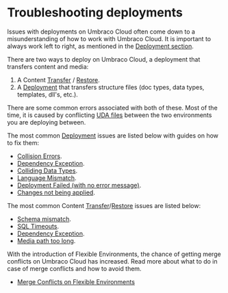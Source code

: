 # Troubleshooting deployments

Issues with deployments on Umbraco Cloud often come down to a misunderstanding of how to work with Umbraco Cloud. It is important to always work left to right, as mentioned in the [Deployment section](../../../../build-and-customize-your-solution/handle-deployments-and-environments/deployment/).

There are two ways to deploy on Umbraco Cloud, a deployment that transfers content and media:

1. A Content [Transfer](../../../../build-and-customize-your-solution/handle-deployments-and-environments/deployment/content-transfer.md) / [Restore](../../../../build-and-customize-your-solution/handle-deployments-and-environments/deployment/restoring-content/).
2. A [Deployment](../../../../build-and-customize-your-solution/handle-deployments-and-environments/deployment/cloud-to-cloud.md) that transfers structure files (doc types, data types, templates, dll's, etc.).

There are some common errors associated with both of these. Most of the time, it is caused by conflicting [UDA files](../../power-tools/generating-uda-files.md#what-are-uda-files) between the two environments you are deploying between.

The most common [Deployment](../../../../build-and-customize-your-solution/handle-deployments-and-environments/deployment/cloud-to-cloud.md) issues are listed below with guides on how to fix them:

* [Collision Errors](structure-error.md).
* [Dependency Exception](dependency-exceptions.md).
* [Colliding Data Types](colliding-datatypes.md).
* [Language Mismatch](language-mismatch.md).
* [Deployment Failed (with no error message)](deployment-failed.md).
* [Changes not being applied](changes-not-being-applied.md).

The most common Content [Transfer](../../../../build-and-customize-your-solution/handle-deployments-and-environments/deployment/content-transfer.md)/[Restore](../../../../build-and-customize-your-solution/handle-deployments-and-environments/deployment/restoring-content/) issues are listed below:

* [Schema mismatch](schema-mismatches.md).
* [SQL Timeouts](https://docs.umbraco.com/umbraco-deploy/deploy-settings#timeout-settings).
* [Dependency Exception](dependency-exceptions.md).
* [Media path too long](path-too-long-exception.md).

With the introduction of Flexible Environments, the chance of getting merge conflicts on Umbraco Cloud has increased. Read more about what to do in case of merge conflicts and how to avoid them.

* [Merge Conflicts on Flexible Environments](merge-conflicts-on-flexible-environments.md)
